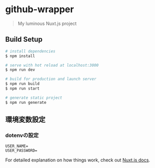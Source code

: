 # github-wrapper

> My luminous Nuxt.js project

## Build Setup

```bash
# install dependencies
$ npm install

# serve with hot reload at localhost:3000
$ npm run dev

# build for production and launch server
$ npm run build
$ npm run start

# generate static project
$ npm run generate
```

## 環境変数設定

### dotenvの設定

```
USER_NAME=
USER_PASSWORD=
```

For detailed explanation on how things work, check out [Nuxt.js docs](https://nuxtjs.org).
